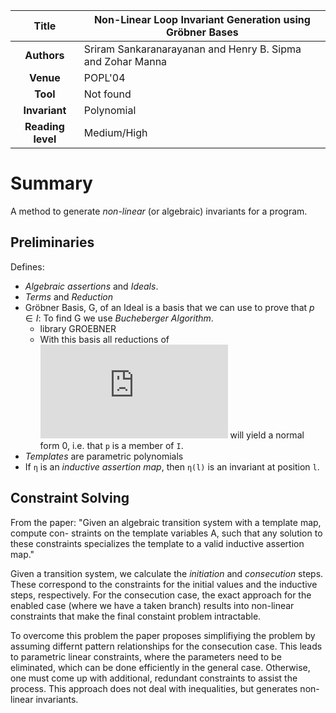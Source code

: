 | **Title**     | Non-Linear Loop Invariant Generation using Gröbner Bases     | 
|:-------------:|--------------------------------------------------------------| 
| **Authors**   | Sriram Sankaranarayanan and Henry B. Sipma and Zohar Manna   | 
| **Venue**     | POPL'04                                                      |
| **Tool**      | Not found                                                    |
| **Invariant** | Polynomial                                                   |
| **Reading level** | Medium/High                                              |

# Summary
A method to generate *non-linear* (or algebraic) invariants for a program.

## Preliminaries
Defines:

* *Algebraic assertions* and *Ideals*.
* *Terms* and *Reduction*
* Gröbner Basis, G, of an Ideal is a basis that we can use to prove
  that $p \in I$: To find G we use *Bucheberger Algorithm*.
  - library GROEBNER
  - With this basis all reductions of ![equation](http://www.sciweavers.org/tex2img.php?eq=p%5cin%20I&bc=White&fc=Black&im=jpg&fs=12&ff=arev&edit=)
 will yield a normal form 0, i.e.
	that `p` is a member of `I`.
* *Templates* are parametric polynomials
* If `η` is an *inductive assertion map*, then `η(l)` is an invariant at
  position `l`.

## Constraint Solving

From the paper: "Given an algebraic transition system with a template map, compute con-
straints on the template variables A, such that any solution to these
constraints specializes the template to a valid inductive assertion
map."


Given a transition system, we calculate the *initiation* and
*consecution* steps.  These correspond to the constraints for the
initial values and the inductive steps, respectively.
For the consecution case, the exact approach for the enabled case
(where we have a taken branch) results into non-linear constraints 
that make the final constaint problem intractable.

To overcome this problem the paper proposes simplifiying the
problem by assuming differnt pattern relationships for the
consecution case. 
This leads to parametric linear constraints, where the parameters need to
be eliminated, which can be done efficiently in the general case.
Otherwise, one must come up with additional, redundant constraints
to assist the process.
This approach does not deal with inequalities, but generates non-linear
invariants.
